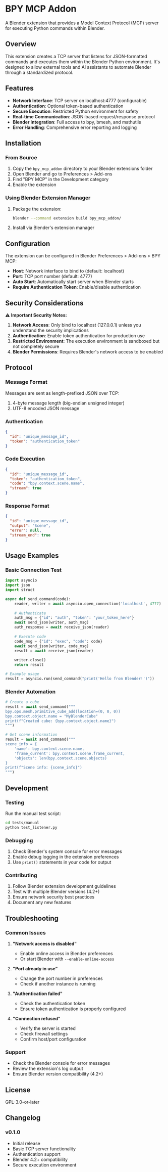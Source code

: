 # BPY MCP Addon

A Blender extension that provides a Model Context Protocol (MCP) server for executing Python commands within Blender.

## Overview

This extension creates a TCP server that listens for JSON-formatted commands and executes them within the Blender Python environment. It's designed to allow external tools and AI assistants to automate Blender through a standardized protocol.

## Features

- **Network Interface**: TCP server on localhost:4777 (configurable)
- **Authentication**: Optional token-based authentication
- **Secure Execution**: Restricted Python environment for safety
- **Real-time Communication**: JSON-based request/response protocol
- **Blender Integration**: Full access to bpy, bmesh, and mathutils
- **Error Handling**: Comprehensive error reporting and logging

## Installation

### From Source

1. Copy the `bpy_mcp_addon` directory to your Blender extensions folder
2. Open Blender and go to Preferences > Add-ons
3. Find "BPY MCP" in the Development category
4. Enable the extension

### Using Blender Extension Manager

1. Package the extension:
   ```bash
   blender --command extension build bpy_mcp_addon/
   ```
2. Install via Blender's extension manager

## Configuration

The extension can be configured in Blender Preferences > Add-ons > BPY MCP:

- **Host**: Network interface to bind to (default: localhost)
- **Port**: TCP port number (default: 4777)
- **Auto Start**: Automatically start server when Blender starts
- **Require Authentication Token**: Enable/disable authentication

## Security Considerations

⚠️ **Important Security Notes:**

1. **Network Access**: Only bind to localhost (127.0.0.1) unless you understand the security implications
2. **Authentication**: Enable token authentication for production use
3. **Restricted Environment**: The execution environment is sandboxed but not completely secure
4. **Blender Permissions**: Requires Blender's network access to be enabled

## Protocol

### Message Format

Messages are sent as length-prefixed JSON over TCP:

1. 4-byte message length (big-endian unsigned integer)
2. UTF-8 encoded JSON message

### Authentication

```json
{
  "id": "unique_message_id",
  "token": "authentication_token"
}
```

### Code Execution

```json
{
  "id": "unique_message_id",
  "token": "authentication_token",
  "code": "bpy.context.scene.name",
  "stream": true
}
```

### Response Format

```json
{
  "id": "unique_message_id",
  "output": "Scene",
  "error": null,
  "stream_end": true
}
```

## Usage Examples

### Basic Connection Test

```python
import asyncio
import json
import struct

async def send_command(code):
    reader, writer = await asyncio.open_connection('localhost', 4777)
    
    # Authenticate
    auth_msg = {"id": "auth", "token": "your_token_here"}
    await send_json(writer, auth_msg)
    auth_response = await receive_json(reader)
    
    # Execute code
    code_msg = {"id": "exec", "code": code}
    await send_json(writer, code_msg)
    result = await receive_json(reader)
    
    writer.close()
    return result

# Example usage
result = asyncio.run(send_command("print('Hello from Blender!')"))
```

### Blender Automation

```python
# Create a cube
result = await send_command("""
bpy.ops.mesh.primitive_cube_add(location=(0, 0, 0))
bpy.context.object.name = "MyBlenderCube"
print(f"Created cube: {bpy.context.object.name}")
""")

# Get scene information
result = await send_command("""
scene_info = {
    'name': bpy.context.scene.name,
    'frame_current': bpy.context.scene.frame_current,
    'objects': len(bpy.context.scene.objects)
}
print(f"Scene info: {scene_info}")
""")
```

## Development

### Testing

Run the manual test script:

```bash
cd tests/manual
python test_listener.py
```

### Debugging

1. Check Blender's system console for error messages
2. Enable debug logging in the extension preferences
3. Use `print()` statements in your code for output

### Contributing

1. Follow Blender extension development guidelines
2. Test with multiple Blender versions (4.2+)
3. Ensure network security best practices
4. Document any new features

## Troubleshooting

### Common Issues

1. **"Network access is disabled"**
   - Enable online access in Blender preferences
   - Or start Blender with `--enable-online-access`

2. **"Port already in use"**
   - Change the port number in preferences
   - Check if another instance is running

3. **"Authentication failed"**
   - Check the authentication token
   - Ensure token authentication is properly configured

4. **"Connection refused"**
   - Verify the server is started
   - Check firewall settings
   - Confirm host/port configuration

### Support

- Check the Blender console for error messages
- Review the extension's log output
- Ensure Blender version compatibility (4.2+)

## License

GPL-3.0-or-later

## Changelog

### v0.1.0

- Initial release
- Basic TCP server functionality
- Authentication support
- Blender 4.2+ compatibility
- Secure execution environment
